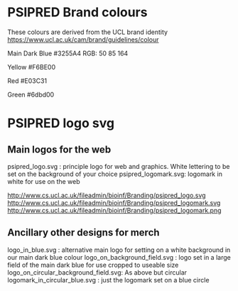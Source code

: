 # PSIPRED Brand colours

These colours are derived from the UCL brand identity
https://www.ucl.ac.uk/cam/brand/guidelines/colour

Main Dark Blue
#3255A4
RGB: 50 85 164

Yellow
#F6BE00

Red
#E03C31

Green
#6dbd00


# PSIPRED logo svg

## Main logos for the web
psipred_logo.svg : principle logo for web and graphics. White lettering
to be set on the background of your choice
psipred_logomark.svg: logomark in white for use on the web

http://www.cs.ucl.ac.uk/fileadmin/bioinf/Branding/psipred_logo.svg
http://www.cs.ucl.ac.uk/fileadmin/bioinf/Branding/psipred_logomark.svg
http://www.cs.ucl.ac.uk/fileadmin/bioinf/Branding/psipred_logomark.png

## Ancillary other designs for merch
logo_in_blue.svg : alternative main logo for setting on a white background
                   in our main dark blue colour
logo_on_background_field.svg : logo set in a large field of the main dark blue
                               for use cropped to useable size
logo_on_circular_background_field.svg: As above but circular
logomark_in_circular_blue.svg : just the logomark set on a blue circle
